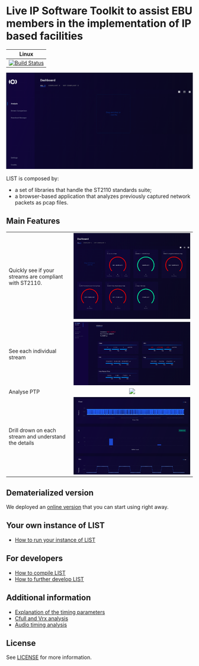 # Live IP Software Toolkit to assist EBU members in the implementation of IP based facilities


| Linux |
|:---------:|
| [![Build Status](https://travis-ci.com/ebu/pi-list.svg?branch=master)](https://travis-ci.com/ebu/pi-list) |

![overview](docs/overview.gif)

LIST is composed by:
- a set of libraries that handle the ST2110 standards suite;
- a browser-based application that analyzes previously captured network packets as pcap files.

## Main Features

| | |
:-------------------------|:-------------------------:
Quickly see if your streams are compliant with ST2110. | ![](docs/pcap_overview.png)
See each individual stream | ![](docs/stream_overview.png)
Analyse PTP | ![](docs/ptp_analysis.png)
Drill drown on each stream and understand the details | ![](docs/stream_drilldown.png)


## Dematerialized version

We deployed an [online version](http://list.ebu.io/) that you can start using right away.


## Your own instance of LIST

* [How to run your instance of LIST](./docs/local_docker.md)

## For developers

* [How to compile LIST](./docs/compiling_list.md)
* [How to further develop LIST](./docs/list_development.md)


## Additional information

* [Explanation of the timing parameters](./docs/parameters_explained.md)
* [Cfull and Vrx analysis](./docs/cfull_and_vrx_analysis.md)
* [Audio timing analysis](./docs/audio_timing_analysis.md)

## License

See [LICENSE](LICENSE.md) for more information.

